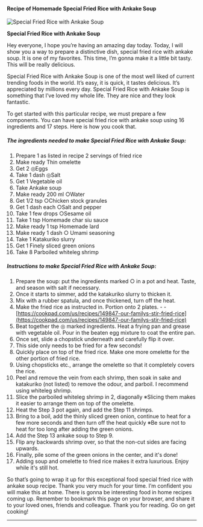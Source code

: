             

#### Recipe of Homemade Special Fried Rice with Ankake Soup

![Special Fried Rice with Ankake Soup](https://img-global.cpcdn.com/recipes/5830385360437248/751x532cq70/special-fried-rice-with-ankake-soup-recipe-main-photo.jpg)

**Special Fried Rice with Ankake Soup**

Hey everyone, I hope you’re having an amazing day today. Today, I will show you a way to prepare a distinctive dish, special fried rice with ankake soup. It is one of my favorites. This time, I’m gonna make it a little bit tasty. This will be really delicious.

Special Fried Rice with Ankake Soup is one of the most well liked of current trending foods in the world. It’s easy, it is quick, it tastes delicious. It’s appreciated by millions every day. Special Fried Rice with Ankake Soup is something that I’ve loved my whole life. They are nice and they look fantastic.

To get started with this particular recipe, we must prepare a few components. You can have special fried rice with ankake soup using 16 ingredients and 17 steps. Here is how you cook that.

##### The ingredients needed to make Special Fried Rice with Ankake Soup:

1.  Prepare 1 as listed in recipe 2 servings of fried rice
2.  Make ready Thin omelette
3.  Get 2 ◎Eggs
4.  Take 1 dash ◎Salt
5.  Get 1 Vegetable oil
6.  Take Ankake soup
7.  Make ready 200 ml ○Water
8.  Get 1/2 tsp ○Chicken stock granules
9.  Get 1 dash each ○Salt and pepper
10.  Take 1 few drops ○Sesame oil
11.  Take 1 tsp Homemade char siu sauce
12.  Make ready 1 tsp Homemade lard
13.  Make ready 1 dash ○ Umami seasoning
14.  Take 1 Katakuriko slurry
15.  Get 1 Finely sliced green onions
16.  Take 8 Parboiled whiteleg shrimp

##### Instructions to make Special Fried Rice with Ankake Soup:

1.  Prepare the soup: put the ingredients marked ○ in a pot and heat. Taste, and season with salt if necessary.
2.  Once it starts to simmer, add the katakuriko slurry to thicken it.
3.  Mix with a rubber spatula, and once thickened, turn off the heat.
4.  Make the fried rice as instructed in. Portion onto 2 plates. - - [https://cookpad.com/us/recipes/149847-our-familys-stir-fried-rice](https://cookpad.com/us/recipes/149847-our-familys-stir-fried-rice)
5.  Beat together the ◎ marked ingredients. Heat a frying pan and grease with vegetable oil. Pour in the beaten egg mixture to coat the entire pan.
6.  Once set, slide a chopstick underneath and carefully flip it over.
7.  This side only needs to be fried for a few seconds!
8.  Quickly place on top of the fried rice. Make one more omelette for the other portion of fried rice.
9.  Using chopsticks etc., arrange the omelette so that it completely covers the rice.
10.  Peel and remove the vein from each shrimp, then soak in sake and katakuriko (not listed) to remove the odour, and parboil. I recommend using whiteleg shrimp.
11.  Slice the parboiled whiteleg shrimp in 2, diagonally ※Slicing them makes it easier to arrange them on top of the omelette.
12.  Heat the Step 3 pot again, and add the Step 11 shrimps.
13.  Bring to a boil, add the thinly sliced green onion, continue to heat for a few more seconds and then turn off the heat quickly ※Be sure not to heat for too long after adding the green onions.
14.  Add the Step 13 ankake soup to Step 9.
15.  Flip any backwards shrimp over, so that the non-cut sides are facing upwards.
16.  Finally, pile some of the green onions in the center, and it's done!
17.  Adding soup and omelette to fried rice makes it extra luxurious. Enjoy while it's still hot.

So that’s going to wrap it up for this exceptional food special fried rice with ankake soup recipe. Thank you very much for your time. I’m confident you will make this at home. There is gonna be interesting food in home recipes coming up. Remember to bookmark this page on your browser, and share it to your loved ones, friends and colleague. Thank you for reading. Go on get cooking!

* * *